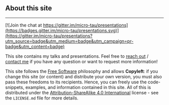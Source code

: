 ## About this site
___

[![Join the chat at https://gitter.im/micro-tau/presentations](https://badges.gitter.im/micro-tau/presentations.svg)](https://gitter.im/micro-tau/presentations?utm_source=badge&utm_medium=badge&utm_campaign=pr-badge&utm_content=badge)


This site contains my talks and presentations.
Feel free to [reach out] / [contact me] if you have any question 
or want to request more information!


This site follows the [Free Software] philosophy and
allows **Copyleft**: if you change this site (or content) 
and distribute your own version, you must also pass these freedoms to its recipients.
Hence, you can freely use the code-snippets, examples, and 
information contained in this site. All of this is distributed under 
the [Attribution-ShareAlike 4.0 International] 
license - see the `LICENSE.md` file for more details. 

[reach out]: https://twitter.com/rhdzmota
[contact me]: http://linkedin.com/in/rhdzmota 
[Free Software]: https://www.gnu.org/philosophy/free-sw.en.html
[Attribution-ShareAlike 4.0 International]: https://creativecommons.org/licenses/by-sa/4.0/

